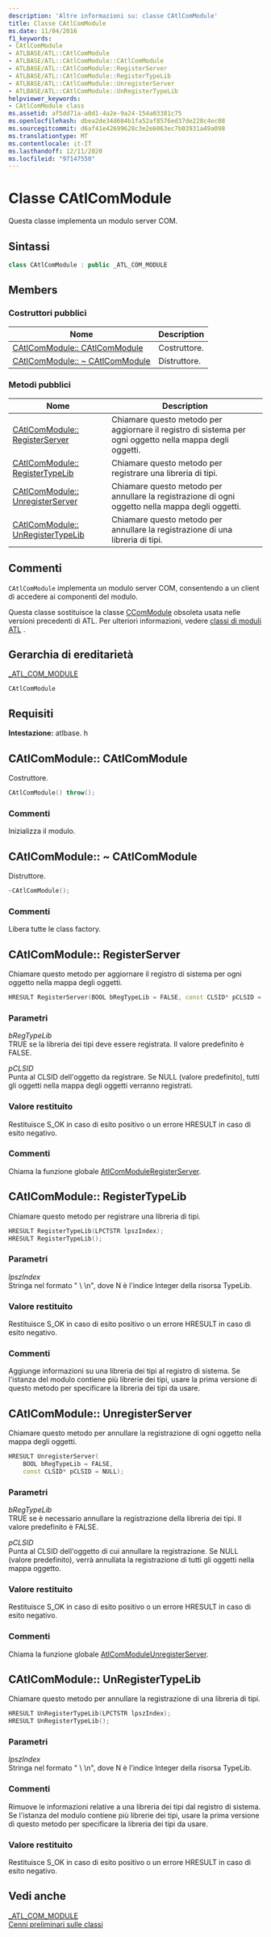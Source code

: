 ```yaml
---
description: 'Altre informazioni su: classe CAtlComModule'
title: Classe CAtlComModule
ms.date: 11/04/2016
f1_keywords:
- CAtlComModule
- ATLBASE/ATL::CAtlComModule
- ATLBASE/ATL::CAtlComModule::CAtlComModule
- ATLBASE/ATL::CAtlComModule::RegisterServer
- ATLBASE/ATL::CAtlComModule::RegisterTypeLib
- ATLBASE/ATL::CAtlComModule::UnregisterServer
- ATLBASE/ATL::CAtlComModule::UnRegisterTypeLib
helpviewer_keywords:
- CAtlComModule class
ms.assetid: af5dd71a-a0d1-4a2e-9a24-154a03381c75
ms.openlocfilehash: dbea2de34d684b1fa52af8576ed37de228c4ec08
ms.sourcegitcommit: d6af41e42699628c3e2e6063ec7b03931a49a098
ms.translationtype: MT
ms.contentlocale: it-IT
ms.lasthandoff: 12/11/2020
ms.locfileid: "97147550"
---
```

# <a name="catlcommodule-class"></a>Classe CAtlComModule

Questa classe implementa un modulo server COM.

## <a name="syntax"></a>Sintassi

```cpp
class CAtlComModule : public _ATL_COM_MODULE
```

## <a name="members"></a>Members

### <a name="public-constructors"></a>Costruttori pubblici

|Nome|Description|
|----------|-----------------|
|[CAtlComModule:: CAtlComModule](#catlcommodule)|Costruttore.|
|[CAtlComModule:: ~ CAtlComModule](#dtor)|Distruttore.|

### <a name="public-methods"></a>Metodi pubblici

|Nome|Description|
|----------|-----------------|
|[CAtlComModule:: RegisterServer](#registerserver)|Chiamare questo metodo per aggiornare il registro di sistema per ogni oggetto nella mappa degli oggetti.|
|[CAtlComModule:: RegisterTypeLib](#registertypelib)|Chiamare questo metodo per registrare una libreria di tipi.|
|[CAtlComModule:: UnregisterServer](#unregisterserver)|Chiamare questo metodo per annullare la registrazione di ogni oggetto nella mappa degli oggetti.|
|[CAtlComModule:: UnRegisterTypeLib](#unregistertypelib)|Chiamare questo metodo per annullare la registrazione di una libreria di tipi.|

## <a name="remarks"></a>Commenti

`CAtlComModule` implementa un modulo server COM, consentendo a un client di accedere ai componenti del modulo.

Questa classe sostituisce la classe [CComModule](../../atl/reference/ccommodule-class.md) obsoleta usata nelle versioni precedenti di ATL. Per ulteriori informazioni, vedere [classi di moduli ATL](../../atl/atl-module-classes.md) .

## <a name="inheritance-hierarchy"></a>Gerarchia di ereditarietà

[_ATL_COM_MODULE](atl-typedefs.md#_atl_com_module)

`CAtlComModule`

## <a name="requirements"></a>Requisiti

**Intestazione:** atlbase. h

## <a name="catlcommodulecatlcommodule"></a><a name="catlcommodule"></a> CAtlComModule:: CAtlComModule

Costruttore.

```cpp
CAtlComModule() throw();
```

### <a name="remarks"></a>Commenti

Inizializza il modulo.

## <a name="catlcommodulecatlcommodule"></a><a name="dtor"></a> CAtlComModule:: ~ CAtlComModule

Distruttore.

```cpp
~CAtlComModule();
```

### <a name="remarks"></a>Commenti

Libera tutte le class factory.

## <a name="catlcommoduleregisterserver"></a><a name="registerserver"></a> CAtlComModule:: RegisterServer

Chiamare questo metodo per aggiornare il registro di sistema per ogni oggetto nella mappa degli oggetti.

```cpp
HRESULT RegisterServer(BOOL bRegTypeLib = FALSE, const CLSID* pCLSID = NULL);
```

### <a name="parameters"></a>Parametri

*bRegTypeLib*<br/>
TRUE se la libreria dei tipi deve essere registrata. Il valore predefinito è FALSE.

*pCLSID*<br/>
Punta al CLSID dell'oggetto da registrare. Se NULL (valore predefinito), tutti gli oggetti nella mappa degli oggetti verranno registrati.

### <a name="return-value"></a>Valore restituito

Restituisce S_OK in caso di esito positivo o un errore HRESULT in caso di esito negativo.

### <a name="remarks"></a>Commenti

Chiama la funzione globale [AtlComModuleRegisterServer](server-registration-global-functions.md#atlcommoduleregisterserver).

## <a name="catlcommoduleregistertypelib"></a><a name="registertypelib"></a> CAtlComModule:: RegisterTypeLib

Chiamare questo metodo per registrare una libreria di tipi.

```cpp
HRESULT RegisterTypeLib(LPCTSTR lpszIndex);
HRESULT RegisterTypeLib();
```

### <a name="parameters"></a>Parametri

*lpszIndex*<br/>
Stringa nel formato " \\ \n", dove N è l'indice Integer della risorsa TypeLib.

### <a name="return-value"></a>Valore restituito

Restituisce S_OK in caso di esito positivo o un errore HRESULT in caso di esito negativo.

### <a name="remarks"></a>Commenti

Aggiunge informazioni su una libreria dei tipi al registro di sistema. Se l'istanza del modulo contiene più librerie dei tipi, usare la prima versione di questo metodo per specificare la libreria dei tipi da usare.

## <a name="catlcommoduleunregisterserver"></a><a name="unregisterserver"></a> CAtlComModule:: UnregisterServer

Chiamare questo metodo per annullare la registrazione di ogni oggetto nella mappa degli oggetti.

```cpp
HRESULT UnregisterServer(
    BOOL bRegTypeLib = FALSE,
    const CLSID* pCLSID = NULL);
```

### <a name="parameters"></a>Parametri

*bRegTypeLib*<br/>
TRUE se è necessario annullare la registrazione della libreria dei tipi. Il valore predefinito è FALSE.

*pCLSID*<br/>
Punta al CLSID dell'oggetto di cui annullare la registrazione. Se NULL (valore predefinito), verrà annullata la registrazione di tutti gli oggetti nella mappa oggetto.

### <a name="return-value"></a>Valore restituito

Restituisce S_OK in caso di esito positivo o un errore HRESULT in caso di esito negativo.

### <a name="remarks"></a>Commenti

Chiama la funzione globale [AtlComModuleUnregisterServer](server-registration-global-functions.md#atlcommoduleunregisterserver).

## <a name="catlcommoduleunregistertypelib"></a><a name="unregistertypelib"></a> CAtlComModule:: UnRegisterTypeLib

Chiamare questo metodo per annullare la registrazione di una libreria di tipi.

```cpp
HRESULT UnRegisterTypeLib(LPCTSTR lpszIndex);
HRESULT UnRegisterTypeLib();
```

### <a name="parameters"></a>Parametri

*lpszIndex*<br/>
Stringa nel formato " \\ \n", dove N è l'indice Integer della risorsa TypeLib.

### <a name="remarks"></a>Commenti

Rimuove le informazioni relative a una libreria dei tipi dal registro di sistema. Se l'istanza del modulo contiene più librerie dei tipi, usare la prima versione di questo metodo per specificare la libreria dei tipi da usare.

### <a name="return-value"></a>Valore restituito

Restituisce S_OK in caso di esito positivo o un errore HRESULT in caso di esito negativo.

## <a name="see-also"></a>Vedi anche

[_ATL_COM_MODULE](atl-typedefs.md#_atl_com_module)<br/>
[Cenni preliminari sulle classi](../../atl/atl-class-overview.md)
